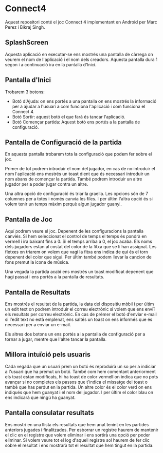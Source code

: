 # Connect4

Aquest repositori conté el joc Connect 4 implementant en Android per Marc Perez i Bikraj Singh.

## SplashScreen
Aquesta aplicació en executar-se ens mostrés una pantalla de càrrega on veurem el nom de l'aplicació i el nom dels creadors.
Aquesta pantalla dura 1 segon i a continuació ira en la pantalla d'Inici.

## Pantalla d'Inici
Trobarem 3 botons:
- Botó d'Ajuda: on ens portés a una pantalla on ens mostrés la informació per a ajudar a l'usuari a com funciona l'aplicació
i com funciona el Connect 4.
- Botó Sortir: aquest botó el que farà és tancar l'aplicació.
- Botó Començar partida: Aquest botó ens portés a la pantalla de configuració.

## Pantalla de Configuració de la partida
En aquesta pantalla trobarem tota la configuració que podem fer sobre el joc.

Primer de tot podrem introduir el nom del jugador, en cas de no introduir el nom l'aplicació ens mostrés un toast
dient que és necessari introduir un nom abans de començar la partida. També podrem introduir un altre jugador per a poder jugar contra un altre.

Una altra opció de configuració és triar la graella. Les opcions són de 7 columnes per a totes i només canvia les files. I per últim
l'altra opció és si volem tenir un temps màxim perquè algun jugador guanyi.

## Pantalla de Joc
Aquí podrem veure el joc. Depenent de les configuracions la pantalla canviés. Si hem seleccionat el control de temps el temps és pondrà en vermell i ira baixant fins a 0. Si el temps arriba a 0, el joc acaba. Els noms dels jugadors estan al costat del color de la fitxa que se li han assignat. Les fletxes on triarem on volem que vagi la fitxa ens indica de qui és el torn depenent del color que sigui. Per últim també podem llevar la cancion de fons premut la icona de música.

Una vegada la partida acabi ens mostrés un toast modificat depenent que hagi passat i ens portés a la pantalla de resultats.

## Pantalla de Resultats
Ens mostrés el resultat de la partida, la data del dispositiu mòbil i per últim un edit text on podrem introduir el correu electrònic si volem que ens enviï els resultats per correu electrònic. En cas de prémer el botó d'enviar e-mail si l'edit text no està emplenat, ens saltés un toast on ens informés que és necessari per a enviar un e-mail.

Els altres dos botons un ens portés a la pantalla de configuració per a tornar a jugar, mentre que l'altre tancar la pantalla.

## Millora intuïció pels usuaris
Cada vegada que un usuari prem un botó és reproduirà un so per a indiciar a l'usuari que ha premut un botó. També com hem
comentant anteriorment els toast estan modificats, hi ha toast de color vermell on indica que no pots avançar si no completes
els passos que t'indica el missatge del toast o també que has perdut en la partida. Un altre color és el color verd on ens indiqués
que hem guanyat i el nom del jugador. I per últim el color blau on ens indicarà que ningú ha guanyat.

## Pantalla consulatar resultats
Ens mostri en una llista els resultats que hem anat tenint en les partides anteriors jugades i finalitzades. Per esborrar un registre haurem de mantenir el clic en el registre que volem eliminar i ens sortirà una opció per poder eliminar. Si volem veure tot el log d'aquell registre sol haurem de fer clic sobre el resultat i ens mostrarà tot el resultat que hem tingut en la partida.
